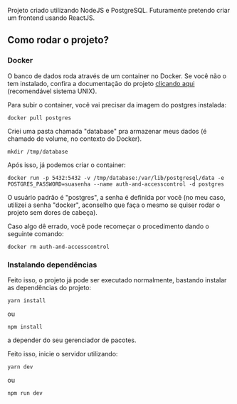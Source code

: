 Projeto criado utilizando NodeJS e PostgreSQL. Futuramente pretendo criar um frontend usando ReactJS.

## Como rodar o projeto?

### Docker

O banco de dados roda através de um container no Docker. Se você não o tem instalado, confira a documentação do projeto [clicando aqui](https://docs.docker.com/engine/install/ubuntu/) (recomendável sistema UNIX).

Para subir o container, você vai precisar da imagem do postgres instalada:

```docker
docker pull postgres
```

Criei uma pasta chamada "database" pra armazenar meus dados (é chamado de volume, no contexto do Docker).

```linux
mkdir /tmp/database
```

Após isso, já podemos criar o container:

```
docker run -p 5432:5432 -v /tmp/database:/var/lib/postgresql/data -e POSTGRES_PASSWORD=suasenha --name auth-and-accesscontrol -d postgres
```

O usuário padrão é "postgres", a senha é definida por você (no meu caso, utilizei a senha "docker", aconselho que faça o mesmo se quiser rodar o projeto sem dores de cabeça).

Caso algo dê errado, você pode recomeçar o procedimento dando o seguinte comando:

```
docker rm auth-and-accesscontrol
```

### Instalando dependências

Feito isso, o projeto já pode ser executado normalmente, bastando instalar as dependências do projeto:

```
yarn install
```

ou

```
npm install
```

a depender do seu gerenciador de pacotes.

Feito isso, inicie o servidor utilizando:

```
yarn dev
```

ou

```
npm run dev
```